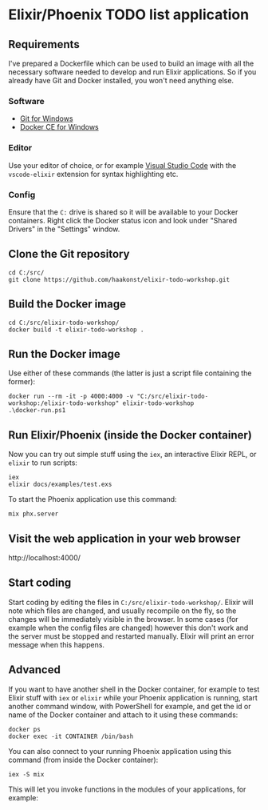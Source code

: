 # Elixir/Phoenix TODO list application

## Requirements

I've prepared a Dockerfile which can be used to build an image with all the necessary software needed to develop and run Elixir applications. So if you already have Git and Docker installed, you won't need anything else.

### Software
* [Git for Windows](https://gitforwindows.org/)
* [Docker CE for Windows](https://store.docker.com/editions/community/docker-ce-desktop-windows)

### Editor
Use your editor of choice, or for example [Visual Studio Code](https://code.visualstudio.com/) with the `vscode-elixir` extension for syntax highlighting etc.

### Config
Ensure that the `C:` drive is shared so it will be available to your Docker containers. Right click the Docker status icon and look under "Shared Drivers" in the "Settings" window.

## Clone the Git repository
```
cd C:/src/
git clone https://github.com/haakonst/elixir-todo-workshop.git
```

## Build the Docker image
```
cd C:/src/elixir-todo-workshop/
docker build -t elixir-todo-workshop .
```

## Run the Docker image
Use either of these commands (the latter is just a script file containing the former):
```
docker run --rm -it -p 4000:4000 -v "C:/src/elixir-todo-workshop:/elixir-todo-workshop" elixir-todo-workshop
.\docker-run.ps1
```

## Run Elixir/Phoenix (inside the Docker container)
Now you can try out simple stuff using the `iex`, an interactive Elixir REPL, or `elixir` to run scripts:
```
iex
elixir docs/examples/test.exs
```

To start the Phoenix application use this command:
```
mix phx.server
```

## Visit the web application in your web browser
http://localhost:4000/

## Start coding
Start coding by editing the files in `C:/src/elixir-todo-workshop/`. Elixir will note which files are changed, and usually recompile on the fly, so the changes will be immediately visible in the browser. In some cases (for example when the config files are changed) however this don't work and the server must be stopped and restarted manually. Elixir will print an error message when this happens.

## Advanced
If you want to have another shell in the Docker container, for example to test Elixir stuff with `iex` or `elixir` while your Phoenix application is running, start another command window, with PowerShell for example, and get the id or name of the Docker container and attach to it using these commands:
```
docker ps
docker exec -it CONTAINER /bin/bash
```

You can also connect to your running Phoenix application using this command (from inside the Docker container):
```
iex -S mix
```

This will let you invoke functions in the modules of your applications, for example:
```
```
